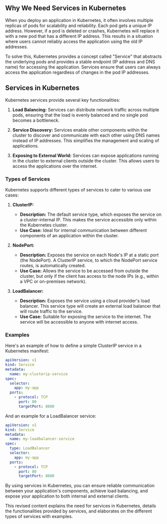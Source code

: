 ## Why We Need Services in Kubernetes

When you deploy an application in Kubernetes, it often involves multiple replicas of pods for scalability and reliability. Each pod gets a unique IP address. However, if a pod is deleted or crashes, Kubernetes will replace it with a new pod that has a different IP address. This results in a situation where users cannot reliably access the application using the old IP addresses.

To solve this, Kubernetes provides a concept called "Service" that abstracts the underlying pods and provides a stable endpoint (IP address and DNS name) for accessing the application. Services ensure that users can always access the application regardless of changes in the pod IP addresses.

## Services in Kubernetes

Kubernetes services provide several key functionalities:

1. **Load Balancing:**
   Services can distribute network traffic across multiple pods, ensuring that the load is evenly balanced and no single pod becomes a bottleneck.

2. **Service Discovery:**
   Services enable other components within the cluster to discover and communicate with each other using DNS names instead of IP addresses. This simplifies the management and scaling of applications.

3. **Exposing to External World:**
   Services can expose applications running in the cluster to external clients outside the cluster. This allows users to access the applications over the internet.

### Types of Services

Kubernetes supports different types of services to cater to various use cases:

1. **ClusterIP:**
   - **Description:** The default service type, which exposes the service on a cluster-internal IP. This makes the service accessible only within the Kubernetes cluster.
   - **Use Case:** Ideal for internal communication between different components of an application within the cluster.

2. **NodePort:**
   - **Description:** Exposes the service on each Node's IP at a static port (the NodePort). A ClusterIP service, to which the NodePort service routes, is automatically created.
   - **Use Case:** Allows the service to be accessed from outside the cluster, but only if the client has access to the node IPs (e.g., within a VPC or on-premises network).

3. **LoadBalancer:**
   - **Description:** Exposes the service using a cloud provider's load balancer. This service type will create an external load balancer that will route traffic to the service.
   - **Use Case:** Suitable for exposing the service to the internet. The service will be accessible to anyone with internet access.

### Examples

Here's an example of how to define a simple ClusterIP service in a Kubernetes manifest:

```yaml
apiVersion: v1
kind: Service
metadata:
  name: my-clusterip-service
spec:
  selector:
    app: my-app
  ports:
    - protocol: TCP
      port: 80
      targetPort: 8080
```
And an example for a LoadBalancer service:

```yaml
apiVersion: v1
kind: Service
metadata:
  name: my-loadbalancer-service
spec:
  type: LoadBalancer
  selector:
    app: my-app
  ports:
    - protocol: TCP
      port: 80
      targetPort: 8080
```

By using services in Kubernetes, you can ensure reliable communication between your application's components, achieve load balancing, and expose your application to both internal and external clients.

This revised content explains the need for services in Kubernetes, details the functionalities provided by services, and elaborates on the different types of services with examples.
